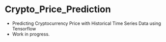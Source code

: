 # Crypto_Price_Prediction
- Predicting Cryptocurrency Price with Historical Time Series Data using Tensorflow
- Work in progress.
